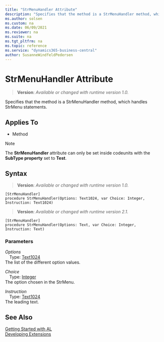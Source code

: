 ```yaml
---
title: "StrMenuHandler Attribute"
description: "Specifies that the method is a StrMenuHandler method, which handles StrMenu statements."
ms.author: solsen
ms.custom: na
ms.date: 06/09/2021
ms.reviewer: na
ms.suite: na
ms.tgt_pltfrm: na
ms.topic: reference
ms.service: "dynamics365-business-central"
author: SusanneWindfeldPedersen
---
```

[//]: # (START>DO_NOT_EDIT)
[//]: # (IMPORTANT:Do not edit any of the content between here and the END>DO_NOT_EDIT.)
[//]: # (Any modifications should be made in the .xml files in the ModernDev repo.)

# StrMenuHandler Attribute
> **Version**: _Available or changed with runtime version 1.0._

Specifies that the method is a StrMenuHandler method, which handles StrMenu statements.


## Applies To

- Method

> [!NOTE]
> The **StrMenuHandler** attribute can only be set inside codeunits with the **SubType property** set to **Test**.

## Syntax

> **Version**: _Available or changed with runtime version 1.0._

```
[StrMenuHandler]
procedure StrMenuHandler(Options: Text1024, var Choice: Integer, Instruction: Text1024)
```
> **Version**: _Available or changed with runtime version 2.1._

```
[StrMenuHandler]
procedure StrMenuHandler(Options: Text, var Choice: Integer, Instruction: Text)
```

### Parameters
*Options*  
&emsp;Type: [Text1024](../methods-auto/text1024/text1024-data-type.md)  
The list of the different option values.


*Choice*  
&emsp;Type: [Integer](../methods-auto/integer/integer-data-type.md)  
The option chosen in the StrMenu.


*Instruction*  
&emsp;Type: [Text1024](../methods-auto/text1024/text1024-data-type.md)  
The leading text.


[//]: # (IMPORTANT: END>DO_NOT_EDIT)
## See Also  
[Getting Started with AL](../devenv-get-started.md)  
[Developing Extensions](../devenv-dev-overview.md)  
